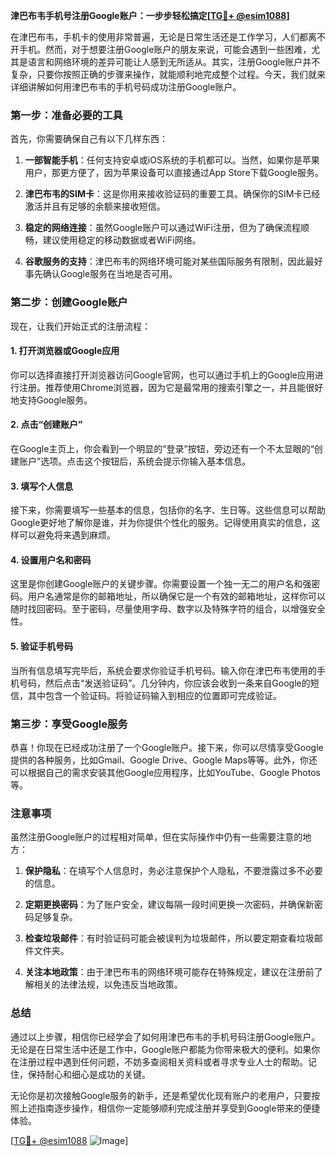 **津巴布韦手机号注册Google账户：一步步轻松搞定[[TG💪+ @esim1088](https://t.me/s/esim1088)]**

在津巴布韦，手机卡的使用非常普遍，无论是日常生活还是工作学习，人们都离不开手机。然而，对于想要注册Google账户的朋友来说，可能会遇到一些困难，尤其是语言和网络环境的差异可能让人感到无所适从。其实，注册Google账户并不复杂，只要你按照正确的步骤来操作，就能顺利地完成整个过程。今天，我们就来详细讲解如何用津巴布韦的手机号码成功注册Google账户。

### 第一步：准备必要的工具

首先，你需要确保自己有以下几样东西：

1. **一部智能手机**：任何支持安卓或iOS系统的手机都可以。当然，如果你是苹果用户，那更方便了，因为苹果设备可以直接通过App Store下载Google服务。
   
2. **津巴布韦的SIM卡**：这是你用来接收验证码的重要工具。确保你的SIM卡已经激活并且有足够的余额来接收短信。

3. **稳定的网络连接**：虽然Google账户可以通过WiFi注册，但为了确保流程顺畅，建议使用稳定的移动数据或者WiFi网络。

4. **谷歌服务的支持**：津巴布韦的网络环境可能对某些国际服务有限制，因此最好事先确认Google服务在当地是否可用。

### 第二步：创建Google账户

现在，让我们开始正式的注册流程：

#### 1. 打开浏览器或Google应用

你可以选择直接打开浏览器访问Google官网，也可以通过手机上的Google应用进行注册。推荐使用Chrome浏览器，因为它是最常用的搜索引擎之一，并且能很好地支持Google服务。

#### 2. 点击“创建账户”

在Google主页上，你会看到一个明显的“登录”按钮，旁边还有一个不太显眼的“创建账户”选项。点击这个按钮后，系统会提示你输入基本信息。

#### 3. 填写个人信息

接下来，你需要填写一些基本的信息，包括你的名字、生日等。这些信息可以帮助Google更好地了解你是谁，并为你提供个性化的服务。记得使用真实的信息，这样可以避免将来遇到麻烦。

#### 4. 设置用户名和密码

这里是你创建Google账户的关键步骤。你需要设置一个独一无二的用户名和强密码。用户名通常是你的邮箱地址，所以确保它是一个有效的邮箱地址，这样你可以随时找回密码。至于密码，尽量使用字母、数字以及特殊字符的组合，以增强安全性。

#### 5. 验证手机号码

当所有信息填写完毕后，系统会要求你验证手机号码。输入你在津巴布韦使用的手机号码，然后点击“发送验证码”。几分钟内，你应该会收到一条来自Google的短信，其中包含一个验证码。将验证码输入到相应的位置即可完成验证。

### 第三步：享受Google服务

恭喜！你现在已经成功注册了一个Google账户。接下来，你可以尽情享受Google提供的各种服务，比如Gmail、Google Drive、Google Maps等等。此外，你还可以根据自己的需求安装其他Google应用程序，比如YouTube、Google Photos等。

### 注意事项

虽然注册Google账户的过程相对简单，但在实际操作中仍有一些需要注意的地方：

1. **保护隐私**：在填写个人信息时，务必注意保护个人隐私，不要泄露过多不必要的信息。

2. **定期更换密码**：为了账户安全，建议每隔一段时间更换一次密码，并确保新密码足够复杂。

3. **检查垃圾邮件**：有时验证码可能会被误判为垃圾邮件，所以要定期查看垃圾邮件文件夹。

4. **关注本地政策**：由于津巴布韦的网络环境可能存在特殊规定，建议在注册前了解相关的法律法规，以免违反当地政策。

### 总结

通过以上步骤，相信你已经学会了如何用津巴布韦的手机号码注册Google账户。无论是在日常生活中还是工作中，Google账户都能为你带来极大的便利。如果你在注册过程中遇到任何问题，不妨多查阅相关资料或者寻求专业人士的帮助。记住，保持耐心和细心是成功的关键。

无论你是初次接触Google服务的新手，还是希望优化现有账户的老用户，只要按照上述指南逐步操作，相信你一定能够顺利完成注册并享受到Google带来的便捷体验。

[[TG💪+ @esim1088](https://t.me/s/esim1088) ![Image](https://i.postimg.cc/4NQfJmqS/Snipaste-2025-05-13-00-14-12.png)]